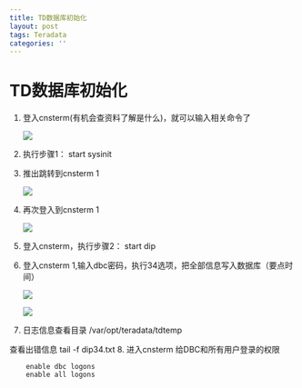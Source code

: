 ```yaml
---
title: TD数据库初始化
layout: post
tags: Teradata
categories: ''
---
```

# TD数据库初始化

1. 登入cnsterm(有机会查资料了解是什么)，就可以输入相关命令了

    ![](https://i.imgur.com/VLpxfkY.png)
2. 执行步骤1：
		 start sysinit
		
3. 推出跳转到cnsterm 1

	![](https://i.imgur.com/IOd30Vy.png)
4. 再次登入到cnsterm 1

	![](https://i.imgur.com/4rRARtM.png)
5. 登入cnsterm，执行步骤2：
		start dip
6. 登入cnsterm 1,输入dbc密码，执行34选项，把全部信息写入数据库（要点时间）

	![](https://i.imgur.com/BcTKqax.png)

	![](https://i.imgur.com/38KQAKd.png)

7. 日志信息查看目录
		/var/opt/teradata/tdtemp 	
	
 查看出错信息
		 tail -f dip34.txt 
8. 进入cnsterm 给DBC和所有用户登录的权限

		enable dbc logons
		enable all logons
